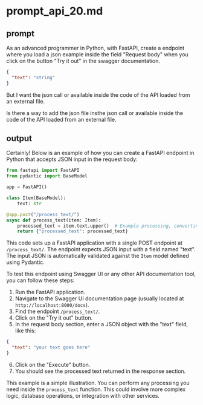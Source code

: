 # prompt_api_20.md

## prompt
As an advanced programmer in Python, with FastAPI, create a endpoint where you load a json example inside the field "Request body" when you click on the button "Try it out" in the swagger documentation.
```json
{
  "text": "string"
}
```

But I want the json call or available inside the code of the API loaded from an external file.


Is there a way to add the json file insthe json call or available inside the code of the API loaded from an external file.


## output


Certainly! Below is an example of how you can create a FastAPI endpoint in Python that accepts JSON input in the request body:

```python
from fastapi import FastAPI
from pydantic import BaseModel

app = FastAPI()

class Item(BaseModel):
    text: str

@app.post("/process_text/")
async def process_text(item: Item):
    processed_text = item.text.upper()  # Example processing, converting text to uppercase
    return {"processed_text": processed_text}
```

This code sets up a FastAPI application with a single POST endpoint at `/process_text/`. The endpoint expects JSON input with a field named "text". The input JSON is automatically validated against the `Item` model defined using Pydantic.

To test this endpoint using Swagger UI or any other API documentation tool, you can follow these steps:

1. Run the FastAPI application.
2. Navigate to the Swagger UI documentation page (usually located at `http://localhost:8000/docs`).
3. Find the endpoint `/process_text/`.
4. Click on the "Try it out" button.
5. In the request body section, enter a JSON object with the "text" field, like this:

```json
{
  "text": "your text goes here"
}
```

6. Click on the "Execute" button.
7. You should see the processed text returned in the response section.

This example is a simple illustration. You can perform any processing you need inside the `process_text` function. This could involve more complex logic, database operations, or integration with other services.